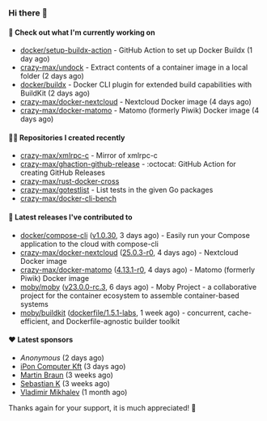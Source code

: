 ### Hi there 👋

#### 👷 Check out what I'm currently working on

- [docker/setup-buildx-action](https://github.com/docker/setup-buildx-action) - GitHub Action to set up Docker Buildx (1 day ago)
- [crazy-max/undock](https://github.com/crazy-max/undock) - Extract contents of a container image in a local folder (2 days ago)
- [docker/buildx](https://github.com/docker/buildx) - Docker CLI plugin for extended build capabilities with BuildKit (2 days ago)
- [crazy-max/docker-nextcloud](https://github.com/crazy-max/docker-nextcloud) - Nextcloud Docker image (4 days ago)
- [crazy-max/docker-matomo](https://github.com/crazy-max/docker-matomo) - Matomo (formerly Piwik) Docker image (4 days ago)

#### 👨‍💻 Repositories I created recently

- [crazy-max/xmlrpc-c](https://github.com/crazy-max/xmlrpc-c) - Mirror of xmlrpc-c
- [crazy-max/ghaction-github-release](https://github.com/crazy-max/ghaction-github-release) - :octocat: GitHub Action for creating GitHub Releases
- [crazy-max/rust-docker-cross](https://github.com/crazy-max/rust-docker-cross)
- [crazy-max/gotestlist](https://github.com/crazy-max/gotestlist) - List tests in the given Go packages
- [crazy-max/docker-cli-bench](https://github.com/crazy-max/docker-cli-bench)

#### 🚀 Latest releases I've contributed to

- [docker/compose-cli](https://github.com/docker/compose-cli) ([v1.0.30](https://github.com/docker/compose-cli/releases/tag/v1.0.30), 3 days ago) - Easily run your Compose application to the cloud with compose-cli
- [crazy-max/docker-nextcloud](https://github.com/crazy-max/docker-nextcloud) ([25.0.3-r0](https://github.com/crazy-max/docker-nextcloud/releases/tag/25.0.3-r0), 4 days ago) - Nextcloud Docker image
- [crazy-max/docker-matomo](https://github.com/crazy-max/docker-matomo) ([4.13.1-r0](https://github.com/crazy-max/docker-matomo/releases/tag/4.13.1-r0), 4 days ago) - Matomo (formerly Piwik) Docker image
- [moby/moby](https://github.com/moby/moby) ([v23.0.0-rc.3](https://github.com/moby/moby/releases/tag/v23.0.0-rc.3), 6 days ago) - Moby Project - a collaborative project for the container ecosystem to assemble container-based systems
- [moby/buildkit](https://github.com/moby/buildkit) ([dockerfile/1.5.1-labs](https://github.com/moby/buildkit/releases/tag/dockerfile/1.5.1-labs), 1 week ago) - concurrent, cache-efficient, and Dockerfile-agnostic builder toolkit

#### ❤️ Latest sponsors
- _Anonymous_ (2 days ago)
- [iPon Computer Kft](https://github.com/iponcomputer) (3 days ago)
- [Martin Braun](https://github.com/s4ke) (3 weeks ago)
- [Sebastian K](https://github.com/skrollme) (3 weeks ago)
- [Vladimir Mikhalev](https://github.com/heyValdemar) (1 month ago)

Thanks again for your support, it is much appreciated! 🙏
